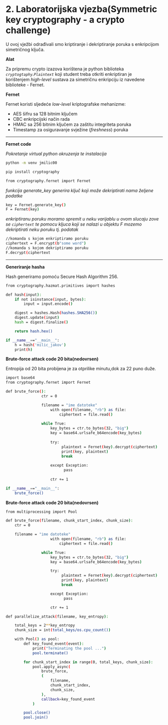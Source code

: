 # 2. Laboratorijska vjezba(Symmetric key cryptography - a crypto challenge)

U ovoj vježbi odrađivali smo kriptiranje i dekriptiranje poruka s enkripcijom simetričnog ključa.

**Alat**

Za pripremu crypto izazova korištena je python biblioteka *`cryptogtaphy`.`Plaintext`* koji student treba otkriti enkriptiran je korištenjem *high-level* sustava za simetričnu enkripciju iz navedene biblioteke - Fernet.

**Fernet**

Fernet koristi sljedeće *low-level* kriptografske mehanizme:

- AES šifru sa 128 bitnim ključem
- CBC enkripcijski način rada
- HMAC sa 256 bitnim ključem za zaštitu integriteta poruka
- Timestamp za osiguravanje svježine (*freshness*) poruka

---

**Fernet code**

*Pokretanje virtual python okruzenja te instalacija* 

```bash
python -m venv jmilic00

pip install cryptography

from cryptography.fernet import Fernet
```

*funkcija generate_key generira ključ koji može dekriptirati nama željene podatke*

```bash
key = Fernet.generate_key()
F = Fernet(key)
```

*enkriptiranu poruku moramo spremit u neku varijablu u ovom slucaju zove se `ciphertext` te pomocu kljuca koji se nalazi u objektu F mozemo dekriptirati neku poruku tj. podatak*

```bash
//komanda s kojom enkriptiramo poruku
ciphertext = F.encrypt(b"some word")
//komanda s kojom dekriptiramo poruku
F.decrypt(ciphertext
```

---

**Generiranje hasha**

Hash generiramo pomoću Secure Hash Algorithm 256.

```bash
from cryptography.hazmat.primitives import hashes

def hash(input):
    if not isinstance(input, bytes):
        input = input.encode()

    digest = hashes.Hash(hashes.SHA256())
    digest.update(input)
    hash = digest.finalize()

    return hash.hex()

if __name__=="__main__":
    h = hash('milic_jakov')
    print(h)
```

**Brute-force attack code 20 bita(nedovrsen)**

Entropija od 20 bita probijena je za otprilike minutu,dok za 22 puno duže.

```bash
import base64
from cryptography.fernet import Fernet

def brute_force():
				ctr = 0

				filename = "ime datoteke"
				    with open(filename, "rb") as file:
				        ciphertext = file.read()
				
				while True:
				    key_bytes = ctr.to_bytes(32, "big")
				    key = base64.urlsafe_b64encode(key_bytes)
						
				    try:
				         plaintext = Fernet(key).decrypt(ciphertext)
				         print(key, plaintext)
				         break
				
				    except Exception:
				          pass
				
				    ctr += 1

if __name__=="__main__":
    brute_force()
```

**Brute-force attack code 20 bita(nedovrsen)**

```bash
from multiprocessing import Pool

def brute_force(filename, chunk_start_index, chunk_size):
    ctr = 0

    filename = "ime datoteke"
				    with open(filename, "rb") as file:
				        ciphertext = file.read()

				while True:
				    key_bytes = ctr.to_bytes(32, "big")
				    key = base64.urlsafe_b64encode(key_bytes)

				    try:
				         plaintext = Fernet(key).decrypt(ciphertext)
				         print(key, plaintext)
				         break

				    except Exception:
				          pass

				    ctr += 1

def parallelize_attack(filename, key_entropy):

    total_keys = 2**key_entropy
    chunk_size = int(total_keys/os.cpu_count())

    with Pool() as pool:
        def key_found_event(event):
            print("Terminating the pool ...")
            pool.terminate()

        for chunk_start_index in range(0, total_keys, chunk_size):
            pool.apply_async(
                brute_force,
                (
                    filename,
                    chunk_start_index,
                    chunk_size,
                ),
                callback=key_found_event
            )

        pool.close()
        pool.join()
```